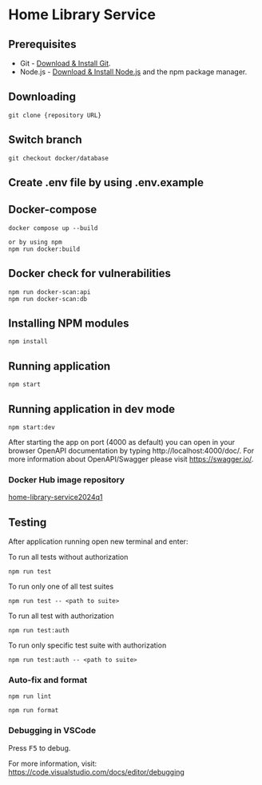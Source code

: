 # Home Library Service

## Prerequisites

- Git - [Download & Install Git](https://git-scm.com/downloads).
- Node.js - [Download & Install Node.js](https://nodejs.org/en/download/) and the npm package manager.

## Downloading

```
git clone {repository URL}
```

## Switch branch

```
git checkout docker/database
```

## Create .env file by using .env.example

## Docker-compose

```
docker compose up --build

or by using npm
npm run docker:build
```

## Docker check for vulnerabilities

```
npm run docker-scan:api
npm run docker-scan:db
```

## Installing NPM modules

```
npm install
```

## Running application

```
npm start
```

## Running application in dev mode

```
npm start:dev
```

After starting the app on port (4000 as default) you can open
in your browser OpenAPI documentation by typing http://localhost:4000/doc/.
For more information about OpenAPI/Swagger please visit https://swagger.io/.

### Docker Hub image repository

[home-library-service2024q1](https://hub.docker.com/repository/docker/shoxakrshn/home-library-api/general)

## Testing

After application running open new terminal and enter:

To run all tests without authorization

```
npm run test
```

To run only one of all test suites

```
npm run test -- <path to suite>
```

To run all test with authorization

```
npm run test:auth
```

To run only specific test suite with authorization

```
npm run test:auth -- <path to suite>
```

### Auto-fix and format

```
npm run lint
```

```
npm run format
```

### Debugging in VSCode

Press <kbd>F5</kbd> to debug.

For more information, visit: https://code.visualstudio.com/docs/editor/debugging
